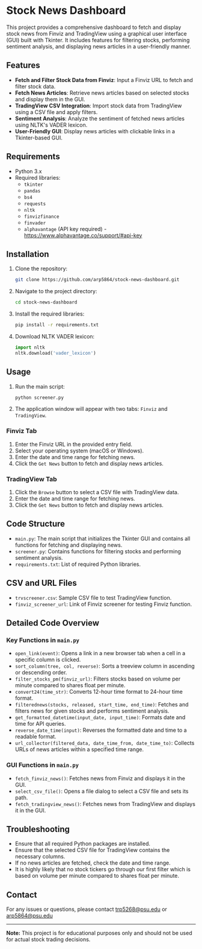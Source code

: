 # Stock News Dashboard

This project provides a comprehensive dashboard to fetch and display stock news from Finviz and TradingView using a graphical user interface (GUI) built with Tkinter. It includes features for filtering stocks, performing sentiment analysis, and displaying news articles in a user-friendly manner.

## Features

- **Fetch and Filter Stock Data from Finviz**: Input a Finviz URL to fetch and filter stock data.
- **Fetch News Articles**: Retrieve news articles based on selected stocks and display them in the GUI.
- **TradingView CSV Integration**: Import stock data from TradingView using a CSV file and apply filters.
- **Sentiment Analysis**: Analyze the sentiment of fetched news articles using NLTK's VADER lexicon.
- **User-Friendly GUI**: Display news articles with clickable links in a Tkinter-based GUI.

## Requirements

- Python 3.x
- Required libraries:
  - `tkinter`
  - `pandas`
  - `bs4`
  - `requests`
  - `nltk`
  - `finvizfinance`
  - `finvader`
  - `alphavantage` (API key required) - https://www.alphavantage.co/support/#api-key

## Installation

1. Clone the repository:
    ```sh
    git clone https://github.com/arp5864/stock-news-dashboard.git
    ```
2. Navigate to the project directory:
    ```sh
    cd stock-news-dashboard
    ```
3. Install the required libraries:
    ```sh
    pip install -r requirements.txt
    ```
4. Download NLTK VADER lexicon:
    ```python
    import nltk
    nltk.download('vader_lexicon')
    ```

## Usage

1. Run the main script:
    ```sh
    python screener.py
    ```
2. The application window will appear with two tabs: `Finviz` and `TradingView`.

### Finviz Tab

1. Enter the Finviz URL in the provided entry field.
2. Select your operating system (macOS or Windows).
3. Enter the date and time range for fetching news.
4. Click the `Get News` button to fetch and display news articles.

### TradingView Tab

1. Click the `Browse` button to select a CSV file with TradingView data.
2. Enter the date and time range for fetching news.
3. Click the `Get News` button to fetch and display news articles.

## Code Structure

- `main.py`: The main script that initializes the Tkinter GUI and contains all functions for fetching and displaying news.
- `screener.py`: Contains functions for filtering stocks and performing sentiment analysis.
- `requirements.txt`: List of required Python libraries.

## CSV and URL Files

- `trvscreener.csv`: Sample CSV file to test TradingView function.
- `finviz_screener_url`: Link of Finviz screener for testing Finviz function.

## Detailed Code Overview

### Key Functions in `main.py`

- `open_link(event)`: Opens a link in a new browser tab when a cell in a specific column is clicked.
- `sort_column(tree, col, reverse)`: Sorts a treeview column in ascending or descending order.
- `filter_stocks_pm(finviz_url)`: Filters stocks based on volume per minute compared to shares float per minute.
- `convert24(time_str)`: Converts 12-hour time format to 24-hour time format.
- `filterednews(stocks, released, start_time, end_time)`: Fetches and filters news for given stocks and performs sentiment analysis.
- `get_formatted_datetime(input_date, input_time)`: Formats date and time for API queries.
- `reverse_date_time(input)`: Reverses the formatted date and time to a readable format.
- `url_collector(filtered_data, date_time_from, date_time_to)`: Collects URLs of news articles within a specified time range.

### GUI Functions in `main.py`

- `fetch_finviz_news()`: Fetches news from Finviz and displays it in the GUI.
- `select_csv_file()`: Opens a file dialog to select a CSV file and sets its path.
- `fetch_tradingview_news()`: Fetches news from TradingView and displays it in the GUI.

## Troubleshooting

- Ensure that all required Python packages are installed.
- Ensure that the selected CSV file for TradingView contains the necessary columns.
- If no news articles are fetched, check the date and time range.
- It is highly likely that no stock tickers go through our first filter which is based on volume per minute compared to shares float per minute.

## Contact

For any issues or questions, please contact trp5268@psu.edu or arp5864@psu.edu

---

**Note:** This project is for educational purposes only and should not be used for actual stock trading decisions.

